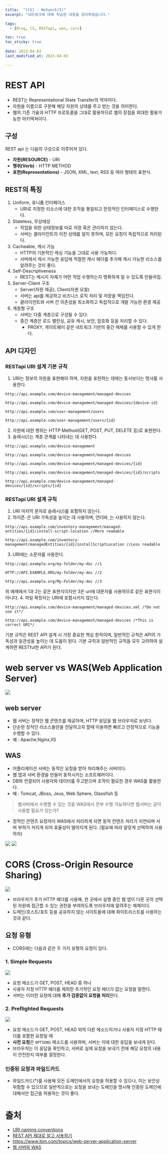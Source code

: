 ```yaml
---
title:  "[CS] - Network(3)"
excerpt: "네트워크에 대해 학습한 내용을 정리하였습니다."

tags:
  - [Blog, CS, RESTapi, was, cors]

toc: true
toc_sticky: true
 
date: 2023-04-03
last_modified_at: 2023-04-03

---
```


# REST API
- REST는 Representational State Transfer의 약자이다.
- 자원을 이름으로 구분해 해당 자원의 상태를 주고 받는 것을 의미한다.
- 웹의 기존 기술과 HTTP 프로토콜을 그대로 활용하므로 웹의 장점을 회대한 활용가능한 아키텍쳐이다.

## 구성

REST api 는 다음의 구성으로 이루어져 있다.

-   **자원(RESOURCE)** - URI 
-   **행위(Verb)** - HTTP METHOD
-   **표현(Representations)**  - JSON, XML, text, RSS 등 여러 형태의 표현식.


## REST의 특징

1. Uniform, 유니폼 인터페이스
	- URI로 지정한 리소스에 대한 조작을 통일되고 한정적인 인터페이스로 수행한다.
2. Stateless, 무상태성
	- 작업을 위한 상태정보를 따로 저장 혹은 관리하지 않는다.
	- 서버는 클라이언트의 이전 상태를 알지 못하며, 모든 요청이 독립적으로 처리된다.
3. Cacheable, 캐시 가능
	- HTTP의 기본적인 캐싱 기능을 그대로 사용 가능하다.
	- 서버에서 캐시 가능한 응답에 적절한 캐시 헤더를 추가해 캐시 가능한 리소스를 알려주는 것이 좋다.
4. Self-Descriptiveness
	 - REST는 메시지 자체가 어떤 작업 수행하는지 명확하게 알 수 있도록 만들어짐.
5. Server-Client 구조
	- Server(자원 제공), Client(자원 요철)
	- 서버는 api를 제공하고 비즈니스 로직 처리 및 저장을 책임진다.
	- 클라이언트와 서버 간 의존성을 최소화하고 독립적으로 개발 가능한 환경 제공
6. 계층형 구조
	- 서버는 다중 계층으로 구성될 수 있다.
	- 중간 계층은 로드 밸런싱, 공유 캐시, 보안, 암호화 등을 처리할 수 있다.
		- PROXY, 게이트웨이 같은 네트워크 기반의 중간 매체를 사용할 수 있게 한다.

## API 디자인

### RESTapi URI 설계 기본 규칙

1.  URI는 정보의 자원을 표현해야 하며, 자원을 표현하는 데에는 동사보다는 명사를 사용한다.
```
http://api.example.com/device-management/managed-devices

http://api.example.com/device-management/managed-devices/{device-id}

http://api.example.com/user-management/users 

http://api.example.com/user-management/users/{id}
```
2.  자원에 대한 행위는 HTTP Method(GET, POST, PUT, DELETE 등)로 표현한다.
3.  슬래시(/)는 계층 관계를 나타내는 데 사용한다.
```
http://api.example.com/device-management

http://api.example.com/device-management/managed-devices 

http://api.example.com/device-management/managed-devices/{id} 

http://api.example.com/device-management/managed-devices/{id}/scripts 

http://api.example.com/device-management/managed-devices/{id}/scripts/{id}
```


### RESTapi URI 설계 규칙

1.  URI 마지막 문자로 슬래시(/)를 포함하지 않는다.
2.  하이픈`-`은 URI 가독성을 높이는 데 사용하며, 언더바`_`는 사용하지 않는다.
```
http://api.example.com/inventory-management/managed-entities/{id}/install-script-location //More readable 

http://api.example.com/inventory-management/managedEntities/{id}/installScriptLocation //Less readable
```
3.  URI에는 소문자를 사용한다.
```
http://api.example.org/my-folder/my-doc //1 

HTTP://API.EXAMPLE.ORG/my-folder/my-doc //2 

http://api.example.org/My-Folder/my-doc //3
```
위 예제에서 1과 2는 같은 표현식이지만 3은 uri에 대문자를 사용하므로 같은 표현식이 아니다.
4.  파일 확장자는 URI에 포함시키지 않는다.
```
http://api.example.com/device-management/managed-devices.xml /*Do not use it*/ 

http://api.example.com/device-management/managed-devices /*This is correct URI*/
```

기본 규칙은 REST API 설계 시 가장 중요한 핵심 원칙이며, 일반적인 규칙은 API의 가독성과 일관성을 높이는 데 도움이 된다. 기본 규칙과 일반적인 규칙을 모두 고려하여 설계하면 RESTful한 API가 된다.

# web server vs WAS(Web Application Server)

![](https://pxd-fed-blog.web.app/static/98086380203b786f68feca1caaf60028/e2d25/image01.png)

## web server

- 웹 서버는 정적인 웹 콘텐츠를 제공하며, HTTP 응답을 웹 브라우저로 보낸다.
- 단순한 정적인 리소스들만을 전달하고자 할때 이용하면 빠르고 안정적으로 기능을 수행할 수 있다.
- 예 : Apache,Nginx,IIS

## WAS

- 어플리케이션 서버는 동적인 요청을 받아 처리해주는 서버이다.
- 웹 앱과 서버 환경을 만들어 동작시키는 소프트웨어이다.
- DB와 연결되어 사용자와 데이터를 주고받으며 조작이 필요한 경우 WAS를 활용한다.
- 예 : Tomcat, JBoss, Jeus, Web Sphere, Glassfish 등

> 웹서버에서 수행할 수 있는 것을 WAS에서 전부 수행 가능하다면 웹서버는 굳이 사용할 필요가 있는가?

- 정적인 콘텐츠 요청까지 WAS에서 처리하게 되면 동적 컨텐츠 처리가 지연되며 서버 부하가 커지게 되어 효율성이 떨어지게 된다. (필요에 따라 알맞게 선택하여 사용하자)

![](https://pxd-fed-blog.web.app/static/a7c04fa2f38670b4d2186deeda15d809/c6d67/image04.png)
![](https://pxd-fed-blog.web.app/static/091433d6a624f8b1f869037fa94a666e/ace37/image05.png)

# CORS (Cross-Origin Resource Sharing)

![](https://developer.mozilla.org/en-US/docs/Web/HTTP/CORS/cors_principle.png)

- 브라우저가 추가 HTTP 헤더를 사용해, 한 곳에서 실행 중인 웹 앱이 다른 곳의 선택된 자원에 접근할 수 있는 권한을 부여하도록 브라우저에 알려주는 체제이다.
- 도메인/호스트/포트 등을 공유하지 않는 사이트들에 대해 화이트리스트를 사용하는 것과 같다.

## 요청 유형

- CORS에는 다음과 같은 두 가지 유형의 요청이 있다.

### 1. Simple Requests

![](https://developer.mozilla.org/en-US/docs/Web/HTTP/CORS/simple-req.png)

- 요청 메소드가 GET, POST, HEAD 중 하나
- 사용자 지정 HTTP 헤더를 제외한 추가적인 요청 헤더가 없는 요청을 말한다.
- 서버는 이러한 요청에 대해 **추가 검증없이 요청을 처리**한다.

### 2. Preflighted Requests

![](https://developer.mozilla.org/en-US/docs/Web/HTTP/CORS/preflight_correct.png)

- 요청 메소드가 GET, POST, HEAD 외의 다른 메소드이거나 사용자 지정 HTTP 헤더를 포함한 요청일 때
- **사전 요청**은 `OPTIONS` 메소드를 사용하며, 서버는 이에 대한 응답을 보내게 된다.
- 브라우저는 이 응답을 확인하고, 서버로 실제 요청을 보내기 전에 해당 요청의 내용이 안전한지 여부를 결정한다.

### 인증된 요청과 와일드카드

- 와일드카드(\*)를 사용해 모든 도메인에서의 요청을 허용할 수 있으나, 이는 보안상 위험할 수 있으므로 일반적으로는 요청을 보내는 도메인을 명시해 인증된 도메인에 대해서만 접근을 허용하는 것이 좋다.

# 출처

- [URI naming conventions](https://restfulapi.net/resource-naming/)
- [REST API 제대로 알고 사용하기](https://meetup.nhncloud.com/posts/92)
- https://www.ibm.com/topics/web-server-application-server
- [웹 서버와 WAS](https://pxd-fed-blog.web.app/webserver-was/)